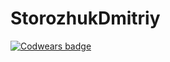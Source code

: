 # StorozhukDmitriy
[![Codwears badge](https://www.codewars.com/users/StorozhukDmitriy/badges/large)](https://www.codewars.com/users/StorozhukDmitriy)